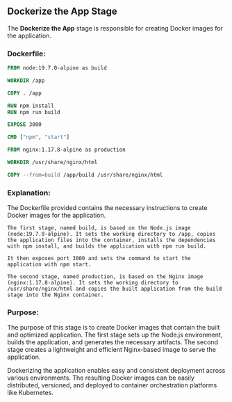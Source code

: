 ## Dockerize the App Stage

The **Dockerize the App** stage is responsible for creating Docker images for the application.

### Dockerfile:

```dockerfile
FROM node:19.7.0-alpine as build

WORKDIR /app

COPY . /app

RUN npm install
RUN npm run build

EXPOSE 3000

CMD ["npm", "start"]

FROM nginx:1.17.8-alpine as production

WORKDIR /usr/share/nginx/html

COPY --from=build /app/build /usr/share/nginx/html
```


### Explanation:

The Dockerfile provided contains the necessary instructions to create Docker images for the application.

    The first stage, named build, is based on the Node.js image (node:19.7.0-alpine). It sets the working directory to /app, copies the application files into the container, installs the dependencies with npm install, and builds the application with npm run build.

    It then exposes port 3000 and sets the command to start the application with npm start.

    The second stage, named production, is based on the Nginx image (nginx:1.17.8-alpine). It sets the working directory to /usr/share/nginx/html and copies the built application from the build stage into the Nginx container.

###  Purpose:

The purpose of this stage is to create Docker images that contain the built and optimized application. The first stage sets up the Node.js environment, builds the application, and generates the necessary artifacts. The second stage creates a lightweight and efficient Nginx-based image to serve the application.

Dockerizing the application enables easy and consistent deployment across various environments. The resulting Docker images can be easily distributed, versioned, and deployed to container orchestration platforms like Kubernetes.